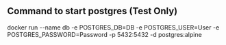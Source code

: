 #


## Command to start postgres (Test Only)

docker run --name db -e POSTGRES_DB=DB -e POSTGRES_USER=User -e POSTGRES_PASSWORD=Password -p 5432:5432 -d postgres:alpine     